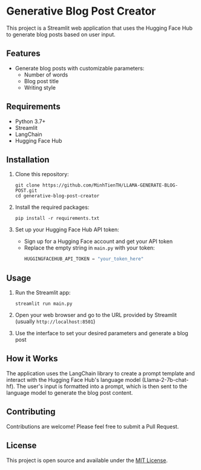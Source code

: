 # Generative Blog Post Creator

This project is a Streamlit web application that uses the Hugging Face Hub to generate blog posts based on user input.

## Features

- Generate blog posts with customizable parameters:
  - Number of words
  - Blog post title
  - Writing style

## Requirements

- Python 3.7+
- Streamlit
- LangChain
- Hugging Face Hub

## Installation

1. Clone this repository:
   ```
   git clone https://github.com/MinhTienTH/LLAMA-GENERATE-BLOG-POST.git
   cd generative-blog-post-creator
   ```

2. Install the required packages:
   ```
   pip install -r requirements.txt
   ```

3. Set up your Hugging Face Hub API token:
   - Sign up for a Hugging Face account and get your API token
   - Replace the empty string in `main.py` with your token:
     ```python
     HUGGINGFACEHUB_API_TOKEN = "your_token_here"
     ```

## Usage

1. Run the Streamlit app:
   ```
   streamlit run main.py
   ```

2. Open your web browser and go to the URL provided by Streamlit (usually `http://localhost:8501`)

3. Use the interface to set your desired parameters and generate a blog post

## How it Works

The application uses the LangChain library to create a prompt template and interact with the Hugging Face Hub's language model (Llama-2-7b-chat-hf). The user's input is formatted into a prompt, which is then sent to the language model to generate the blog post content.

## Contributing

Contributions are welcome! Please feel free to submit a Pull Request.

## License

This project is open source and available under the [MIT License](LICENSE).
